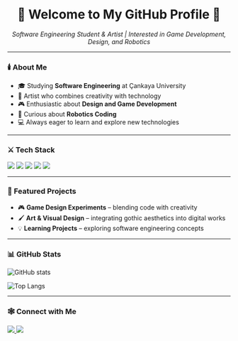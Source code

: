 <h1 align="center">🖤 Welcome to My GitHub Profile 🖤</h1>
<p align="center">
  <i>Software Engineering Student & Artist | Interested in Game Development, Design, and Robotics</i>
</p>

---

### 🕯️ About Me
- 🎓 Studying **Software Engineering** at Çankaya University  
- 🎨 Artist who combines creativity with technology  
- 🎮 Enthusiastic about **Design and Game Development**  
- 🤖 Curious about **Robotics Coding**  
- 💻 Always eager to learn and explore new technologies  

---

### ⚔️ Tech Stack
<p>
  <img src="https://img.shields.io/badge/C-00599C?logo=c&logoColor=white" />
  <img src="https://img.shields.io/badge/C++-00599C?logo=cplusplus&logoColor=white" />
  <img src="https://img.shields.io/badge/Java-007396?logo=java&logoColor=white" />
  <img src="https://img.shields.io/badge/Angular-DD0031?logo=angular&logoColor=white" />
  <img src="https://img.shields.io/badge/Node.js-339933?logo=nodedotjs&logoColor=white" />
</p>

---

### 🎨 Featured Projects
- 🎮 **Game Design Experiments** – blending code with creativity  
- 🖌️ **Art & Visual Design** – integrating gothic aesthetics into digital works  
- 💡 **Learning Projects** – exploring software engineering concepts  

---

### 📊 GitHub Stats
![GitHub stats](https://github-readme-stats.vercel.app/api?username=goksubulut&show_icons=true&theme=dark&bg_color=000000&title_color=8A2BE2&icon_color=8A2BE2&text_color=E6E6FA)  

![Top Langs](https://github-readme-stats.vercel.app/api/top-langs/?username=goksubulut&layout=compact&theme=dark&bg_color=000000&title_color=8A2BE2&text_color=E6E6FA)

---

### 🕸️ Connect with Me
<p>
  <a href="https://www.linkedin.com/in/göksu-bulut-0a09bb284" target="_blank">
    <img src="https://img.shields.io/badge/LinkedIn-8A2BE2?style=for-the-badge&logo=linkedin&logoColor=white" />
  </a>
  <a href="mailto:goksu.bulut0@gmail.com" target="_blank">
    <img src="https://img.shields.io/badge/Email-000000?style=for-the-badge&logo=gmail&logoColor=red" />
  </a>
</p>

